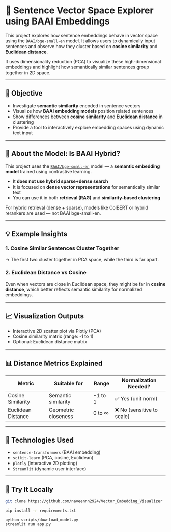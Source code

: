 # 📐 Sentence Vector Space Explorer using BAAI Embeddings

This project explores how sentence embeddings behave in vector space using the `BAAI/bge-small-en` model. It allows users to dynamically input sentences and observe how they cluster based on **cosine similarity** and **Euclidean distance**.

It uses dimensionality reduction (PCA) to visualize these high-dimensional embeddings and highlight how semantically similar sentences group together in 2D space.

---

## 🔬 Objective

- Investigate **semantic similarity** encoded in sentence vectors
- Visualize how **BAAI embedding models** position related sentences
- Show differences between **cosine similarity** and **Euclidean distance** in clustering
- Provide a tool to interactively explore embedding spaces using dynamic text input

---

## 🧠 About the Model: Is BAAI Hybrid?

This project uses the [`BAAI/bge-small-en`](https://huggingface.co/BAAI/bge-small-en) model — a **semantic embedding model** trained using contrastive learning.

- It **does not use hybrid sparse+dense search**
- It is focused on **dense vector representations** for semantically similar text
- You can use it in both **retrieval (RAG)** and **similarity-based clustering**

For hybrid retrieval (dense + sparse), models like ColBERT or hybrid rerankers are used — not BAAI bge-small-en.

---

## 💡 Example Insights

### 1. Cosine Similar Sentences Cluster Together

→ The first two cluster together in PCA space, while the third is far apart.

### 2. Euclidean Distance vs Cosine

Even when vectors are close in Euclidean space, they might be far in **cosine distance**, which better reflects semantic similarity for normalized embeddings.

---

## 📈 Visualization Outputs

- Interactive 2D scatter plot via Plotly (PCA)
- Cosine similarity matrix (range: -1 to 1)
- Optional: Euclidean distance matrix

---

## 📊 Distance Metrics Explained

| Metric | Suitable for        | Range     | Normalization Needed? |
|--------|---------------------|-----------|------------------------|
| Cosine Similarity | Semantic similarity | -1 to 1 | ✅ Yes (unit norm)     |
| Euclidean Distance | Geometric closeness | 0 to ∞ | ❌ No (sensitive to scale) |

---

## 🔗 Technologies Used

- `sentence-transformers` (BAAI embedding)
- `scikit-learn` (PCA, cosine, Euclidean)
- `plotly` (interactive 2D plotting)
- `Streamlit` (dynamic user interface)

---

## 🚀 Try It Locally

```bash
git clone https://github.com/naveennn2924/Vector_Embedding_Visualizer

pip install -r requirements.txt

python scripts/download_model.py
streamlit run app.py

